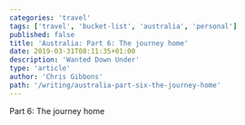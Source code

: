 ```yaml
---
categories: 'travel'
tags: ['travel', 'bucket-list', 'australia', 'personal']
published: false
title: 'Australia: Part 6: The journey home'
date: 2019-03-31T08:11:35+01:00
description: 'Wanted Down Under'
type: 'article'
author: 'Chris Gibbons'
path: '/writing/australia-part-six-the-journey-home'
---
```


Part 6: The journey home
